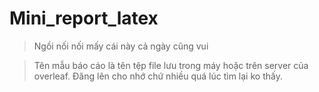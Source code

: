 # Mini_report_latex

> Ngồi nối nối mấy cái này cả ngày cũng vui 

> Tên mẫu báo cáo là tên tệp file lưu trong máy hoặc trên server của overleaf. Đăng lên cho nhớ chứ nhiều quá lúc  tìm lại ko thấy.